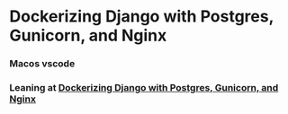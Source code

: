 # Dockerizing Django with Postgres, Gunicorn, and Nginx 

### Macos vscode

### Leaning at [Dockerizing Django with Postgres, Gunicorn, and Nginx](https://testdriven.io/blog/dockerizing-django-with-postgres-gunicorn-and-nginx/#project-setup)

